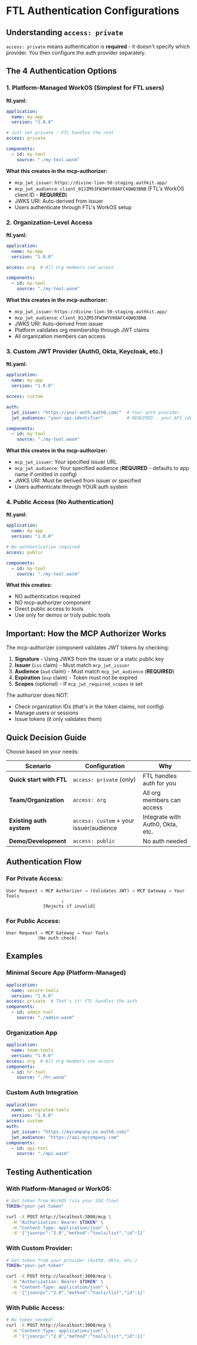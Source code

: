 # FTL Authentication Configurations

## Understanding `access: private`

`access: private` means authentication is **required** - it doesn't specify which provider. You then configure the auth provider separately.

## The 4 Authentication Options

### 1. Platform-Managed WorkOS (Simplest for FTL users)

**ftl.yaml:**
```yaml
application:
  name: my-app
  version: "1.0.0"

# Just set private - FTL handles the rest
access: private

components:
  - id: my-tool
    source: "./my-tool.wasm"
```

**What this creates in the mcp-authorizer:**
- `mcp_jwt_issuer`: `https://divine-lion-50-staging.authkit.app/`
- `mcp_jwt_audience`: `client_01JZM53FW3WYV08AFC4QWQ3BNB` (FTL's WorkOS client ID - **REQUIRED**)
- JWKS URI: Auto-derived from issuer
- Users authenticate through FTL's WorkOS setup

### 2. Organization-Level Access

**ftl.yaml:**
```yaml
application:
  name: my-app
  version: "1.0.0"

access: org  # All org members can access

components:
  - id: my-tool
    source: "./my-tool.wasm"
```

**What this creates in the mcp-authorizer:**
- `mcp_jwt_issuer`: `https://divine-lion-50-staging.authkit.app/`
- `mcp_jwt_audience`: `client_01JZM53FW3WYV08AFC4QWQ3BNB`
- JWKS URI: Auto-derived from issuer
- Platform validates org membership through JWT claims
- All organization members can access

### 3. Custom JWT Provider (Auth0, Okta, Keycloak, etc.)

**ftl.yaml:**
```yaml
application:
  name: my-app
  version: "1.0.0"

access: custom

auth:
  jwt_issuer: "https://your-auth.auth0.com/"  # Your auth provider
  jwt_audience: "your-api-identifier"         # REQUIRED - your API identifier

components:
  - id: my-tool
    source: "./my-tool.wasm"
```

**What this creates in the mcp-authorizer:**
- `mcp_jwt_issuer`: Your specified issuer URL
- `mcp_jwt_audience`: Your specified audience (**REQUIRED** - defaults to app name if omitted in config)
- JWKS URI: Must be derived from issuer or specified
- Users authenticate through YOUR auth system

### 4. Public Access (No Authentication)

**ftl.yaml:**
```yaml
application:
  name: my-app
  version: "1.0.0"

# No authentication required
access: public

components:
  - id: my-tool
    source: "./my-tool.wasm"
```

**What this creates:**
- NO authentication required
- NO mcp-authorizer component
- Direct public access to tools
- Use only for demos or truly public tools

## Important: How the MCP Authorizer Works

The mcp-authorizer component validates JWT tokens by checking:
1. **Signature** - Using JWKS from the issuer or a static public key
2. **Issuer** (`iss` claim) - Must match `mcp_jwt_issuer` 
3. **Audience** (`aud` claim) - Must match `mcp_jwt_audience` (**REQUIRED**)
4. **Expiration** (`exp` claim) - Token must not be expired
5. **Scopes** (optional) - If `mcp_jwt_required_scopes` is set

The authorizer does NOT:
- Check organization IDs (that's in the token claims, not config)
- Manage users or sessions
- Issue tokens (it only validates them)

## Quick Decision Guide

Choose based on your needs:

| Scenario | Configuration | Why |
|----------|--------------|-----|
| **Quick start with FTL** | `access: private` (only) | FTL handles auth for you |
| **Team/Organization** | `access: org` | All org members can access |
| **Existing auth system** | `access: custom` + your issuer/audience | Integrate with Auth0, Okta, etc. |
| **Demo/Development** | `access: public` | No auth needed |

## Authentication Flow

### For Private Access:
```
User Request → MCP Authorizer → (Validates JWT) → MCP Gateway → Your Tools
                     ↓
              [Rejects if invalid]
```

### For Public Access:
```
User Request → MCP Gateway → Your Tools
            (No auth check)
```

## Examples

### Minimal Secure App (Platform-Managed)
```yaml
application:
  name: secure-tools
  version: "1.0.0"
access: private  # That's it! FTL handles the auth
components:
  - id: admin-tool
    source: "./admin.wasm"
```

### Organization App
```yaml
application:
  name: team-tools
  version: "1.0.0"
access: org  # All org members can access
components:
  - id: hr-tool
    source: "./hr.wasm"
```

### Custom Auth Integration
```yaml
application:
  name: integrated-tools
  version: "1.0.0"
access: custom
auth:
  jwt_issuer: "https://mycompany.us.auth0.com/"
  jwt_audience: "https://api.mycompany.com"
components:
  - id: api-tool
    source: "./api.wasm"
```

## Testing Authentication

### With Platform-Managed or WorkOS:
```bash
# Get token from WorkOS (via your SSO flow)
TOKEN="your-jwt-token"

curl -X POST http://localhost:3000/mcp \
  -H "Authorization: Bearer $TOKEN" \
  -H "Content-Type: application/json" \
  -d '{"jsonrpc":"2.0","method":"tools/list","id":1}'
```

### With Custom Provider:
```bash
# Get token from your provider (Auth0, Okta, etc.)
TOKEN="your-jwt-token"

curl -X POST http://localhost:3000/mcp \
  -H "Authorization: Bearer $TOKEN" \
  -H "Content-Type: application/json" \
  -d '{"jsonrpc":"2.0","method":"tools/list","id":1}'
```

### With Public Access:
```bash
# No token needed!
curl -X POST http://localhost:3000/mcp \
  -H "Content-Type: application/json" \
  -d '{"jsonrpc":"2.0","method":"tools/list","id":1}'
```